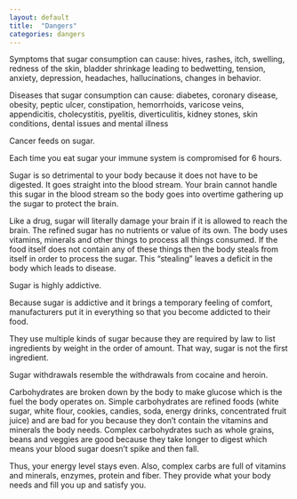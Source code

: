 ```yaml
---
layout: default
title:  "Dangers"
categories: dangers
---
```

Symptoms that sugar consumption can cause: hives, rashes, itch, swelling, redness of the skin, bladder shrinkage leading to bedwetting, tension, anxiety, depression, headaches, hallucinations, changes in behavior.

Diseases that sugar consumption can cause: diabetes, coronary disease, obesity, peptic ulcer, constipation, hemorrhoids, varicose veins, appendicitis, cholecystitis, pyelitis, diverticulitis, kidney stones, skin conditions, dental issues and mental illness

Cancer feeds on sugar.

Each time you eat sugar your immune system is compromised for 6 hours.

Sugar is so detrimental to your body because it does not have to be digested. It goes straight into the blood stream.  Your brain cannot handle this sugar in the blood stream so the body goes into overtime gathering up the sugar to protect the brain. 

Like a drug, sugar will literally damage your brain if it is allowed to reach the brain. The refined sugar has no nutrients or value of its own. The body uses vitamins, minerals and other things to process all things consumed. If the food itself does not contain any of these things then the body steals from itself in order to process the sugar. This “stealing” leaves a deficit in the body which leads to disease. 

Sugar is highly addictive.

Because sugar is addictive and it brings a temporary feeling of comfort, manufacturers put it in everything so that you become addicted to their food.

They use multiple kinds of sugar because they are required by law to list ingredients by weight in the order of amount. That way, sugar is not the first ingredient. 

Sugar withdrawals resemble the withdrawals from cocaine and heroin. 

Carbohydrates are broken down by the body to make glucose which is the fuel the body operates on.  Simple carbohydrates are refined foods (white sugar, white flour, cookies, candies, soda, energy drinks, concentrated fruit juice) and are bad for you because they don’t contain the vitamins and minerals the body needs. Complex carbohydrates such as whole grains, beans and veggies are good because they take longer to digest which means your blood sugar doesn’t spike and then fall. 

Thus, your energy level stays even.  Also, complex carbs are full of vitamins and minerals, enzymes, protein and fiber. They provide what your body needs and fill you up and satisfy you.